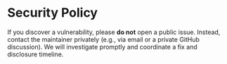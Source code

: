 # Security Policy

If you discover a vulnerability, please **do not** open a public issue.
Instead, contact the maintainer privately (e.g., via email or a private GitHub discussion).
We will investigate promptly and coordinate a fix and disclosure timeline.
